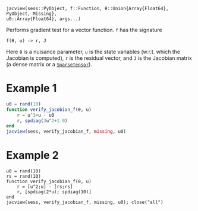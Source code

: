 ```
jacview(sess::PyObject, f::Function, θ::Union{Array{Float64}, PyObject, Missing}, 
u0::Array{Float64}, args...)
```

Performs gradient test for a vector function. `f` has the signature 

```
f(θ, u) -> r, J
```

Here `θ` is a nuisance  parameter, `u` is the state variables (w.r.t. which the Jacobian is computed), `r` is the residual vector, and `J` is the Jacobian matrix (a dense matrix or a [`SparseTensor`](@ref)).

# Example 1

```julia
u0 = rand(10)
function verify_jacobian_f(θ, u)
    r = u^3+u - u0
    r, spdiag(3u^2+1.0)
end
jacview(sess, verify_jacobian_f, missing, u0)
```

# Example 2

```
u0 = rand(10)
rs = rand(10)
function verify_jacobian_f(θ, u)
    r = [u^2;u] - [rs;rs]
    r, [spdiag(2*u); spdiag(10)]
end
jacview(sess, verify_jacobian_f, missing, u0); close("all")
```
